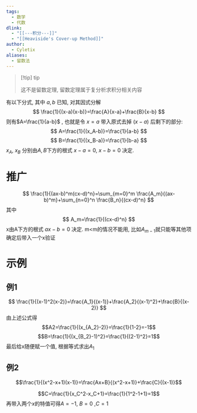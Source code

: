 ```yaml
---
tags:
  - 数学
  - 代数
dlink:
  - "[[---积分---]]"
  - "[[Heaviside's Cover-up Method]]"
author:
  - Cyletix
aliases:
  - 留数法
---
```

>[!tip] tip
>
>这不是留数定理, 留数定理属于复分析求积分相关内容

有以下分式, 其中 $a,b$ 已知, 对其因式分解
$$
\frac{1}{(x-a)(x-b)}=\frac{A}{x-a}+\frac{B}{x-b}
$$
则有$A=\frac{1}{a-b}$ , 也就是令 $x=a$ 带入原式去掉 $(x-a)$ 后剩下的部分:
$$
A=\frac{1}{(x_A-b)}=\frac{1}{a-b}
$$
$$
B=\frac{1}{(x_B-a)}=\frac{1}{b-a}
$$
$x_A$, $x_B$ 分别由$A,B$下方的根式 $x-a=0$, $x-b=0$ 决定.

# 推广
$$
\frac{1}{(ax-b)^m(cx-d)^n}=\sum_{m=0}^m \frac{A_m}{(ax-b)^m}+\sum_{n=0}^n \frac{B_n}{(cx-d)^n}
$$
其中
$$
A_m=\frac{1}{(cx-d)^n}
$$
x由A下方的根式 $ax-b=0$ 决定.
m<m的情况不能用, 比如$A_{m-1}$就只能等其他项确定后带入一个x验证


# 示例
## 例1
$$
\frac{1}{(x-1)^2(x-2)}=\frac{A_1}{(x-1)}+\frac{A_2}{(x-1)^2}+\frac{B}{(x-2)}
$$
由上述公式得
$$A2=\frac{1}{(x_{A_2}-2)}=\frac{1}{1-2}=-1$$
$$B=\frac{1}{(x_{B_2}-1)^2}=\frac{1}{(2-1)^2}=1$$
最后给x随便赋一个值, 根据等式求出$A_1$ 

## 例2
$$\frac{1}{(x^2-x+1)(x-1)}=\frac{Ax+B}{(x^2-x+1)}+\frac{C}{(x-1)}$$

$$C=\frac{1}{x_C^2-x_C+1}=\frac{1}{1^2-1+1}=1$$
再带入两个$x$的特值可得$A=-1$, $B=0$ ,$C=1$ 
